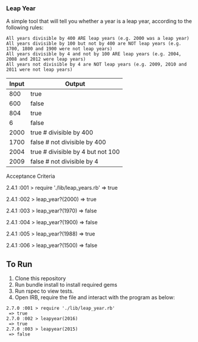 ### Leap Year

A simple tool that will tell you whether a year is a leap year, according to the following rules:

```
All years divisible by 400 ARE leap years (e.g. 2000 was a leap year)
All years divisible by 100 but not by 400 are NOT leap years (e.g. 1700, 1800 and 1900 were not leap years)
All years divisible by 4 and not by 100 ARE leap years (e.g. 2004, 2008 and 2012 were leap years)
All years not divisible by 4 are NOT leap years (e.g. 2009, 2010 and 2011 were not leap years)
```

| Input       |       Output |
--- | ---
| 800         |       true |
| 600         |       false |
| 804         |       true |
| 6           |       false |
| 2000        |       true # divisible by 400 |
| 1700        |       false # not divisible by 400 |
| 2004        |       true # divisible by 4 but not 100 |
| 2009        |       false # not divisible by 4 |



Acceptance Criteria

2.4.1 :001 > require './lib/leap_years.rb'
 => true
 
2.4.1 :002 > leap_year?(2000)
 => true
 
2.4.1 :003 > leap_year?(1970)
 => false
 
2.4.1 :004 > leap_year?(1900)
 => false
 
2.4.1 :005 > leap_year?(1988)
 => true
 
2.4.1 :006 > leap_year?(1500)
 => false

## To Run

1. Clone this repository
2. Run bundle install to install required gems
3. Run rspec to view tests.
3. Open IRB, require the file and interact with the program as below:

```
2.7.0 :001 > require './lib/leap_year.rb'
 => true
2.7.0 :002 > leapyear(2016)
 => true
2.7.0 :003 > leapyear(2015)
 => false
```
